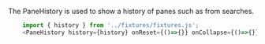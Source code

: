 The PaneHistory is used to show a history of panes such as from searches.

```js
	import { history } from '../fixtures/fixtures.js';
	<PaneHistory history={history} onReset={()=>{}} onCollapse={()=>{}} />
```